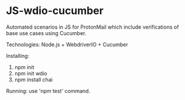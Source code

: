 # JS-wdio-cucumber

Automated scenarios in JS for ProtonMail which include verifications of base use cases using Cucumber.

Technologies: Node.js + WebdriverIO + Cucumber

Installing:
1. npm init
2. npm init wdio
3. npm install chai

Running: use 'npm test' command.